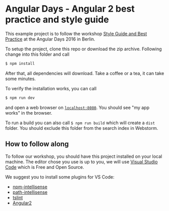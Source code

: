 # Angular Days - Angular 2 best practice and style guide

This example project is to follow the workshop [Style Guide and Best Practice](http://angular-days.de/session/wachsende-angular-2-anwendungen-im-griff-best-practices-und-style-guide/) at the Angular Days 2016 in Berlin.

To setup the project, clone this repo or download the zip archive. Following change into this folder and call

```bash
$ npm install
```

After that, all dependencies will download. Take a coffee or a tea, it can take some minutes.

To verify the installation works, you can call

```bash
$ npm run dev
```

and open a web browser on [`localhost:8080`](http://localhost:8080). You should see "my app works" in the browser.

To run a build you can also call `$ npm run build` which will create a `dist` folder. You should exclude this folder from the search index in Webstorm.

## How to follow along

To follow our workshop, you should have this project installed on your local machine. The editor chose you use is up to you, we will use [Visual Studio Code](http://code.visualstudio.com/) which is Free and Open Source.

We suggest you to install some plugins for VS Code:

- [npm-intellisense](https://marketplace.visualstudio.com/items?itemName=christian-kohler.npm-intellisense)
- [path-intellisense](https://marketplace.visualstudio.com/items?itemName=christian-kohler.path-intellisense)
- [tslint](https://marketplace.visualstudio.com/items?itemName=eg2.tslint)
- [Angular2](https://marketplace.visualstudio.com/items?itemName=johnpapa.Angular2)
